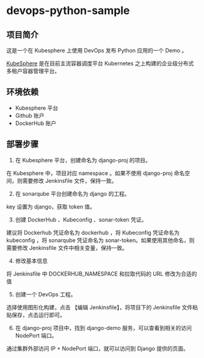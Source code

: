 # devops-python-sample

## 项目简介

这是一个在 Kubesphere 上使用 DevOps 发布 Python 应用的一个 Demo 。

[KubeSphere](https://kubesphere.io) 是在目前主流容器调度平台 Kubernetes 之上构建的企业级分布式多租户容器管理平台。

## 环境依赖

- Kubesphere 平台
- Github 账户
- DockerHub 账户

## 部署步骤

1. 在 Kubesphere 平台，创建命名为 django-proj 的项目。

在 Kubesphere 中，项目对应 namespace 。如果不使用 django-proj 命名空间，则需要修改 Jenkinsfile 文件，保持一致。

2. 在 sonarqube 平台创建命名为 django 的工程。

key 设置为 django，获取 token 值。

3. 创建 DockerHub 、Kubeconfig 、sonar-token 凭证。

建议将 Dockerhub 凭证命名为 dockerhub ，将 Kubeconfig 凭证命名为 kubeconfig ，将 sonarqube 凭证命名为 sonar-token。如果使用其他命名，则需要修改 Jenkinsfile 文件中相关变量，保持一致。

4. 修改基本信息

将 Jenkinsfile 中 DOCKERHUB_NAMESPACE 和拉取代码的 URL 修改为合适的值

5. 创建一个 DevOps 工程。

选择使用图形化构建，点击 【编辑 Jenkinsfile】，将项目下的 Jenkinsfile 文件粘贴保存，点击运行即可。

6. 在 django-proj 项目中，找到 django-demo 服务，可以查看到相关的访问 NodePort 端口。

通过集群外部访问 IP + NodePort 端口，就可以访问到 Django 提供的页面。
